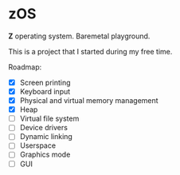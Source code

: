 # zOS

**Z** operating system. Baremetal playground.

This is a project that I started during my free time.

Roadmap:

- [x] Screen printing
- [x] Keyboard input
- [x] Physical and virtual memory management
- [x] Heap
- [ ] Virtual file system
- [ ] Device drivers
- [ ] Dynamic linking
- [ ] Userspace
- [ ] Graphics mode
- [ ] GUI
